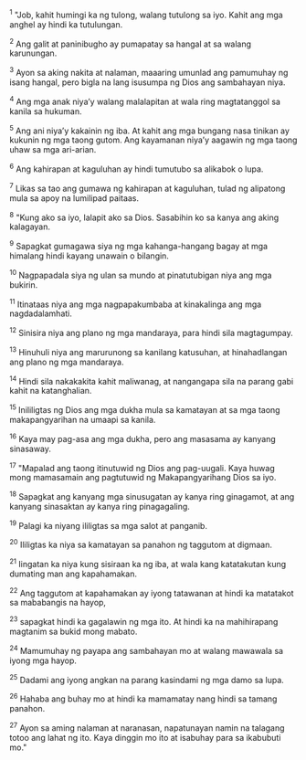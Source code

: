 <sup>1</sup>
"Job, kahit humingi ka ng tulong, walang tutulong sa iyo. Kahit ang mga anghel ay hindi ka tutulungan. 

<sup>2</sup>
Ang galit at paninibugho ay pumapatay sa hangal at sa walang karunungan. 

<sup>3</sup>
Ayon sa aking nakita at nalaman, maaaring umunlad ang pamumuhay ng isang hangal, pero bigla na lang isusumpa ng Dios ang sambahayan niya. 

<sup>4</sup>
Ang mga anak niyaʼy walang malalapitan at wala ring magtatanggol sa kanila sa hukuman. 

<sup>5</sup>
Ang ani niyaʼy kakainin ng iba. At kahit ang mga bungang nasa tinikan ay kukunin ng mga taong gutom. Ang kayamanan niyaʼy aagawin ng mga taong uhaw sa mga ari-arian. 

<sup>6</sup>
Ang kahirapan at kaguluhan ay hindi tumutubo sa alikabok o lupa. 

<sup>7</sup>
Likas sa tao ang gumawa ng kahirapan at kaguluhan, tulad ng alipatong mula sa apoy na lumilipad paitaas. 

<sup>8</sup>
"Kung ako sa iyo, lalapit ako sa Dios. Sasabihin ko sa kanya ang aking kalagayan. 

<sup>9</sup>
Sapagkat gumagawa siya ng mga kahanga-hangang bagay at mga himalang hindi kayang unawain o bilangin. 

<sup>10</sup>
Nagpapadala siya ng ulan sa mundo at pinatutubigan niya ang mga bukirin. 

<sup>11</sup>
Itinataas niya ang mga nagpapakumbaba at kinakalinga ang mga nagdadalamhati. 

<sup>12</sup>
Sinisira niya ang plano ng mga mandaraya, para hindi sila magtagumpay. 

<sup>13</sup>
Hinuhuli niya ang marurunong sa kanilang katusuhan, at hinahadlangan ang plano ng mga mandaraya. 

<sup>14</sup>
Hindi sila nakakakita kahit maliwanag, at nangangapa sila na parang gabi kahit na katanghalian. 

<sup>15</sup>
Inililigtas ng Dios ang mga dukha mula sa kamatayan at sa mga taong makapangyarihan na umaapi sa kanila. 

<sup>16</sup>
Kaya may pag-asa ang mga dukha, pero ang masasama ay kanyang sinasaway. 

<sup>17</sup>
"Mapalad ang taong itinutuwid ng Dios ang pag-uugali. Kaya huwag mong mamasamain ang pagtutuwid ng Makapangyarihang Dios sa iyo. 

<sup>18</sup>
Sapagkat ang kanyang mga sinusugatan ay kanya ring ginagamot, at ang kanyang sinasaktan ay kanya ring pinagagaling. 

<sup>19</sup>
Palagi ka niyang ililigtas sa mga salot at panganib. 

<sup>20</sup>
Ililigtas ka niya sa kamatayan sa panahon ng taggutom at digmaan. 

<sup>21</sup>
Iingatan ka niya kung sisiraan ka ng iba, at wala kang katatakutan kung dumating man ang kapahamakan. 

<sup>22</sup>
Ang taggutom at kapahamakan ay iyong tatawanan at hindi ka matatakot sa mababangis na hayop, 

<sup>23</sup>
sapagkat hindi ka gagalawin ng mga ito. At hindi ka na mahihirapang magtanim sa bukid mong mabato. 

<sup>24</sup>
Mamumuhay ng payapa ang sambahayan mo at walang mawawala sa iyong mga hayop. 

<sup>25</sup>
Dadami ang iyong angkan na parang kasindami ng mga damo sa lupa. 

<sup>26</sup>
Hahaba ang buhay mo at hindi ka mamamatay nang hindi sa tamang panahon. 

<sup>27</sup>
Ayon sa aming nalaman at naranasan, napatunayan namin na talagang totoo ang lahat ng ito. Kaya dinggin mo ito at isabuhay para sa ikabubuti mo."